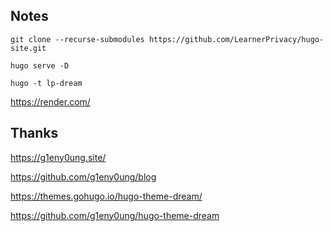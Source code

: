 
Notes
-----

    git clone --recurse-submodules https://github.com/LearnerPrivacy/hugo-site.git

    hugo serve -D

    hugo -t lp-dream

https://render.com/


Thanks
------
https://g1eny0ung.site/

https://github.com/g1eny0ung/blog

https://themes.gohugo.io/hugo-theme-dream/

https://github.com/g1eny0ung/hugo-theme-dream


